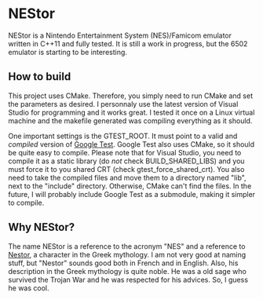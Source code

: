 # NEStor

NEStor is a Nintendo Entertainment System (NES)/Famicom emulator written in C++11 and fully tested.
It is still a work in progress, but the 6502 emulator is starting to be interesting.

## How to build
This project uses CMake. Therefore, you simply need to run CMake and set the parameters as desired.
I personnaly use the latest version of Visual Studio for programming and it works great. I tested it
once on a Linux virtual machine and the makefile generated was compiling everything as it should.

One important settings is the GTEST_ROOT. It must point to a valid and *compiled* version of [Google Test](https://github.com/google/googletest).
Google Test also uses CMake, so it should be quite easy to compile. Please note that for Visual Studio, you
need to compile it as a static library (do *not* check BUILD_SHARED_LIBS) and you must force it to you shared
CRT (check gtest_force_shared_crt). You also need to take the compiled files and move them to a directory
named "lib", next to the "include" directory. Otherwise, CMake can't find the files.
In the future, I will probably include Google Test as a submodule, making it simpler to compile.

## Why NEStor?
The name NEStor is a reference to the acronym "NES" and a reference to [Nestor](https://en.wikipedia.org/wiki/Nestor_(mythology)), a character in the Greek mythology.
I am not very good at naming stuff, but "Nestor" sounds good both in French and in English. Also, his
description in the Greek mythology is quite noble. He was a old sage who survived the Trojan War and he was
respected for his advices. So, I guess he was cool.